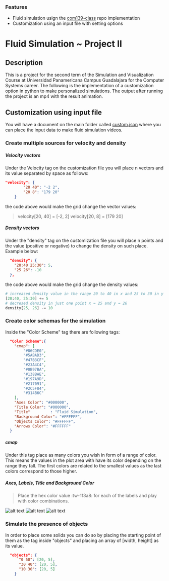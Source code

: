 ### Features

- Fluid simulation usign the [com139-class](http:/https://github.com/gcastillo56/com139-class/ "com139-class") repo implementation
- Customization using an input file with setting options

# Fluid Simulation ~ Project II

## Description
This is a project for the second term of the Simulation and Visualization Course at Universidad Panamericana Campus Guadalajara for the Computer Systems career. The following is the implementation of a customization option in python to make personalized simulations.
The output after running the project is an mp4 with the result animation.
## Customization using input file
You will have a document on the main folder called [custom.json](https://github.com/fergallocruz/Simulation_and_Visualization_projects/blob/Game_of_life_p1/Fluid_Sim/custom.json "custom.json") where you can place the input data to make fluid simulation videos.
### Create multiple sources for velocity and density
##### Velocity vectors
Under the Velocity tag on the customization file you will place n vectors and its value separated by space as follows:
```json
"velocity": {
        "20 40": "-2 2",
        "20 8": "179 20"
    }
```
the code above would make the grid change the vector values:
> velocity[20, 40] = [-2, 2]
velocity[20, 8] = [179 20]

##### Density vectors
Under the "density" tag on the customization file you will place n points and the value (positive or negative)  to change the density on such place. Example below:
```json
  "density": {
    "20:40 25:30": 5,
    "25 26": -10
  },
```
the code above would make the grid change the density values:
```python
# increased density value in the range 20 to 40 in x and 25 to 30 in y 
[20:40, 25:30] += 5 
# decresed density in just one point x = 25 and y = 26
density[25, 26] -= 10 
```
### Create color schemas for the simulation
Inside the "Color Scheme" tag there are following tags:
```json
  "Color Scheme":{
    "cmap": [
        "#86CDE0",
        "#5ABAD3",
        "#47B3CF",
        "#23A4C4",
        "#0B97BA",
        "#138BAE",
        "#197A9D",
        "#217091",
        "#2C5F84",
        "#314B6C"
    ],
    "Axes Color": "#000000",
    "Title Color": "#000000",
	"Title"			: "Fluid Simulation",
    "Background Color": "#FFFFFF",
    "Objects Color": "#FFFFFF",
    "Arrows Color": "#FFFFFF"
  }
```
##### cmap
Under this tag place as many colors you wish in form of a range of color. This means the values in the plot area with have its color depending on the range they fall. The first colors are related to the smallest values as the last colors correspond to those higher.

##### Axes, Labels, Title and Background Color
> Place the hex color value :tw-1f3a8: for each of the labels and play with color combinations.

![alt text](https://github.com/fergallocruz/Simulation_and_Visualization_projects/blob/Game_of_life_p1/Fluid_Sim/Screenshots/Figure%202021-04-18%20133511.png?raw=true)
![alt text](https://github.com/fergallocruz/Simulation_and_Visualization_projects/blob/Game_of_life_p1/Fluid_Sim/Screenshots/Figure%202021-04-18%20215715.png?raw=true)
![alt text](https://github.com/fergallocruz/Simulation_and_Visualization_projects/blob/Game_of_life_p1/Fluid_Sim/Screenshots/Figure%202021-04-18%20215734.png?raw=true)

### Simulate the presence of objects
In order to place some solids you can do so by placing the starting point of them as the tag inside "objects" and placing an array of [width, height] as its value.
```json
  "objects": {
      "0 50": [20, 5],
      "30 40": [20, 5],
      "10 30": [20, 5]
    }
```
